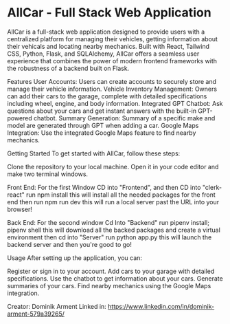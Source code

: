 # AllCar - Full Stack Web Application
AllCar is a full-stack web application designed to provide users with a centralized platform for managing their vehicles, getting information about their vehicals and locating nearby mechanics. Built with React, Tailwind CSS, Python, Flask, and SQLAlchemy, AllCar offers a seamless user experience that combines the power of modern frontend frameworks with the robustness of a backend built on Flask.

Features
User Accounts: Users can create accounts to securely store and manage their vehicle information.
Vehicle Inventory Management: Owners can add their cars to the garage, complete with detailed specifications including wheel, engine, and body information.
Integrated GPT Chatbot: Ask questions about your cars and get instant answers with the built-in GPT-powered chatbot.
Summary Generation: Summary of a specific make and model are generated through GPT when adding a car.
Google Maps Integration: Use the integrated Google Maps feature to find nearby mechanics.

Getting Started
To get started with AllCar, follow these steps:

Clone the repository to your local machine.
Open it in your code editor and make two terminal windows.

Front End:
For the first Window CD into "Frontend", and then CD into "clerk-react"
run npm install
this will install all the needed packages for the front end
then run npm run dev
this will run a local server past the URL into your browser!

Back End:
For the second window Cd Into "Backend"
run pipenv install; pipenv shell
this will download all the backed packages and create a virtual environment
then cd into "Server"
run python app.py
this will launch the backend server and then you're good to go!

Usage
After setting up the application, you can:

Register or sign in to your account.
Add cars to your garage with detailed specifications.
Use the chatbot to get information about your cars.
Generate summaries of your cars.
Find nearby mechanics using the Google Maps integration.

Creator:
Dominik Arment
Linked in: https://www.linkedin.com/in/dominik-arment-579a39265/
